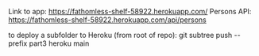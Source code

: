 Link to app: https://fathomless-shelf-58922.herokuapp.com/
Persons API: https://fathomless-shelf-58922.herokuapp.com/api/persons

to deploy a subfolder to Heroku (from root of repo):
git subtree push --prefix part3 heroku main

